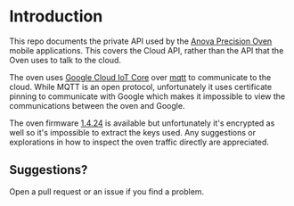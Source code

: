 # Introduction

This repo documents the private API used by the [Anova Precision Oven] mobile applications. This covers the Cloud API, rather than the API that the Oven uses to talk to the cloud.

The oven uses [Google Cloud IoT Core] over [mqtt] to communicate to the cloud. While MQTT is an open protocol, unfortunately it uses certificate pinning to communicate with Google which makes it impossible to view the communications between the oven and Google.

The oven firmware [1.4.24] is available but unfortunately it's encrypted as well so it's impossible to extract the keys used. Any suggestions or explorations in how to inspect the oven traffic directly are appreciated.

## Suggestions?

Open a pull request or an issue if you find a problem.

[Anova Precision Oven]: https://anovaculinary.com/products/anova-precision-oven
[Google Cloud IoT Core]: https://cloud.google.com/iot-core
[mqtt]: https://cloud.google.com/iot/docs/how-tos/mqtt-bridge
[1.4.24]: https://storage.googleapis.com/anova-app.appspot.com/oven-firmware/oven-controller-1.4.24.bin
